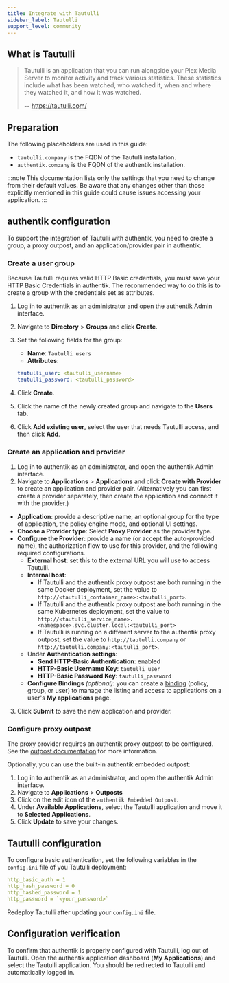 ```yaml
---
title: Integrate with Tautulli
sidebar_label: Tautulli
support_level: community
---
```


## What is Tautulli

> Tautulli is an application that you can run alongside your Plex Media Server to monitor activity and track various statistics. These statistics include what has been watched, who watched it, when and where they watched it, and how it was watched.
>
> -- https://tautulli.com/

## Preparation

The following placeholders are used in this guide:

- `tautulli.company` is the FQDN of the Tautulli installation.
- `authentik.company` is the FQDN of the authentik installation.

:::note
This documentation lists only the settings that you need to change from their default values. Be aware that any changes other than those explicitly mentioned in this guide could cause issues accessing your application.
:::

## authentik configuration

To support the integration of Tautulli with authentik, you need to create a group, a proxy outpost, and an application/provider pair in authentik.

### Create a user group

Because Tautulli requires valid HTTP Basic credentials, you must save your HTTP Basic Credentials in authentik. The recommended way to do this is to create a group with the credentials set as attributes.

1. Log in to authentik as an administrator and open the authentik Admin interface.
2. Navigate to **Directory** > **Groups** and click **Create**.
3. Set the following fields for the group:
    - **Name**: `Tautulli users`
    - **Attributes**:

    ```yaml
    tautulli_user: <tautulli_username>
    tautulli_password: <tautulli_password>
    ```

4. Click **Create**.
5. Click the name of the newly created group and navigate to the **Users** tab.
6. Click **Add existing user**, select the user that needs Tautulli access, and then click **Add**.

### Create an application and provider

1. Log in to authentik as an administrator, and open the authentik Admin interface.
2. Navigate to **Applications** > **Applications** and click **Create with Provider** to create an application and provider pair. (Alternatively you can first create a provider separately, then create the application and connect it with the provider.)

- **Application**: provide a descriptive name, an optional group for the type of application, the policy engine mode, and optional UI settings.
- **Choose a Provider type**: Select **Proxy Provider** as the provider type.
- **Configure the Provider**: provide a name (or accept the auto-provided name), the authorization flow to use for this provider, and the following required configurations.
    - **External host**: set this to the external URL you will use to access Tautulli.
    - **Internal host**:
        - If Tautulli and the authentik proxy outpost are both running in the same Docker deployment, set the value to `http://<tautulli_container_name>:<tautulli_port>`.
        - If Tautulli and the authentik proxy outpost are both running in the same Kubernetes deployment, set the value to `http://<tautulli_service_name>.<namespace>.svc.cluster.local:<tautulli_port>`
        - If Tautulli is running on a different server to the authentik proxy outpost, set the value to `http://tautulli.company` or `http://tautulli.company:<tautulli_port>`.
    - Under **Authentication settings**:
        - **Send HTTP-Basic Authentication**: enabled
        - **HTTP-Basic Username Key**: `tautulli_user`
        - **HTTP-Basic Password Key**: `tautulli_password`
    - **Configure Bindings** _(optional)_: you can create a [binding](/docs/add-secure-apps/flows-stages/bindings/) (policy, group, or user) to manage the listing and access to applications on a user's **My applications** page.

3. Click **Submit** to save the new application and provider.

### Configure proxy outpost

The proxy provider requires an authentik proxy outpost to be configured. See the [outpost documentation](/docs/add-secure-apps/outpost/index.mdx) for more information.

Optionally, you can use the built-in authentik embedded outpost:

1. Log in to authentik as an administrator, and open the authentik Admin interface.
2. Navigate to **Applications** > **Outposts**
3. Click on the edit icon of the `authentik Embedded Outpost`.
4. Under **Available Applications**, select the Tautulli application and move it to **Selected Applications**.
5. Click **Update** to save your changes.

## Tautulli configuration

To configure basic authentication, set the following variables in the `config.ini` file of you Tautulli deployment:

```yaml title="config.ini"
http_basic_auth = 1
http_hash_password = 0
http_hashed_password = 1
http_password = `<your_password>`
```

Redeploy Tautulli after updating your `config.ini` file.

## Configuration verification

To confirm that authentik is properly configured with Tautulli, log out of Tautulli. Open the authentik application dashboard (**My Applications**) and select the Tautulli application. You should be redirected to Tautulli and automatically logged in.
